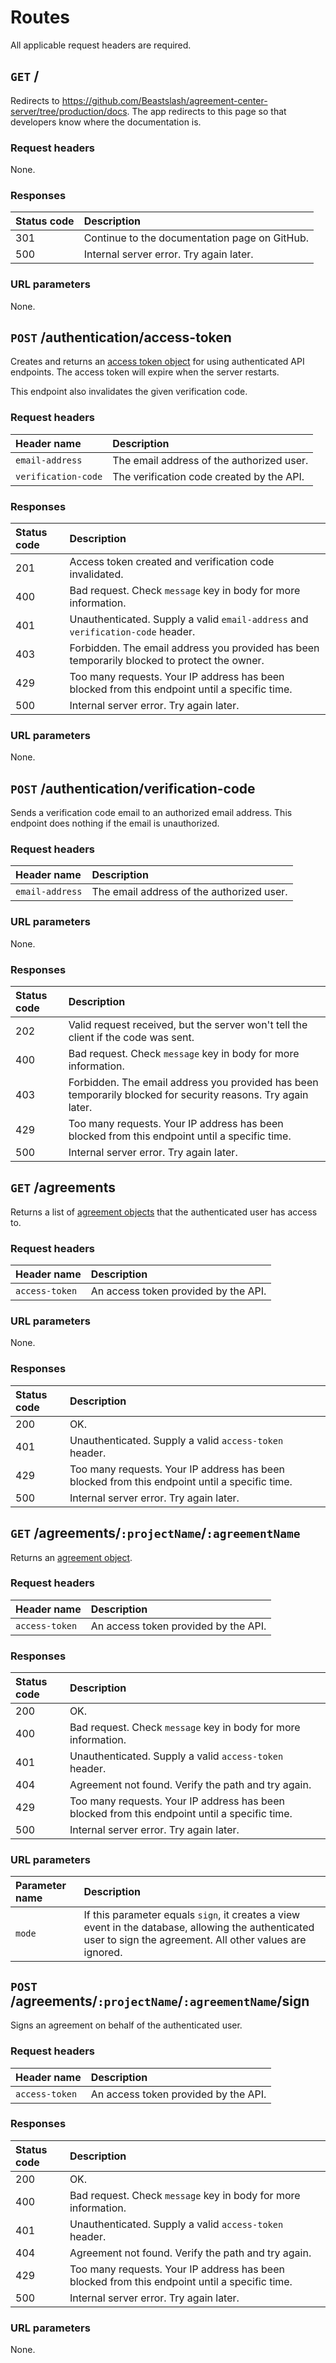 # Routes
All applicable request headers are required.

## `GET` /
Redirects to https://github.com/Beastslash/agreement-center-server/tree/production/docs. The app redirects to this page so that developers know where the documentation is.

### Request headers
None.

### Responses
| Status code | Description |
| :- | :- |
| 301 | Continue to the documentation page on GitHub. |
| 500 | Internal server error. Try again later. |

### URL parameters
None.

## `POST` /authentication/access-token
Creates and returns an [access token object](./objects.md#access-token-object) for using authenticated API endpoints. The access token will expire when the server restarts.

This endpoint also invalidates the given verification code.

### Request headers
| Header name | Description |
| :- | :- |
| `email-address` | The email address of the authorized user. |
| `verification-code` | The verification code created by the API. |

### Responses
| Status code | Description |
| :- | :- |
| 201 | Access token created and verification code invalidated. |
| 400 | Bad request. Check `message` key in body for more information. |
| 401 | Unauthenticated. Supply a valid `email-address` and `verification-code` header. |
| 403 | Forbidden. The email address you provided has been temporarily blocked to protect the owner. |
| 429 | Too many requests. Your IP address has been blocked from this endpoint until a specific time. |
| 500 | Internal server error. Try again later. |

### URL parameters
None.

## `POST` /authentication/verification-code
Sends a verification code email to an authorized email address. This endpoint does nothing if the email is unauthorized.

### Request headers
| Header name | Description |
| :- | :- |
| `email-address` | The email address of the authorized user. |

### URL parameters
None.

### Responses
| Status code | Description |
| :- | :- |
| 202 | Valid request received, but the server won't tell the client if the code was sent. |
| 400 | Bad request. Check `message` key in body for more information. |
| 403 | Forbidden. The email address you provided has been temporarily blocked for security reasons. Try again later. |
| 429 | Too many requests. Your IP address has been blocked from this endpoint until a specific time. |
| 500 | Internal server error. Try again later. |

## `GET` /agreements
Returns a list of [agreement objects](./objects.md#agreement-object) that the authenticated user has access to.

### Request headers
| Header name | Description |
| :- | :- |
| `access-token` | An access token provided by the API. |

### URL parameters
None.

### Responses
| Status code | Description |
| :- | :- |
| 200 | OK. |
| 401 | Unauthenticated. Supply a valid `access-token` header. |
| 429 | Too many requests. Your IP address has been blocked from this endpoint until a specific time. |
| 500 | Internal server error. Try again later. |

## `GET` /agreements/`:projectName`/`:agreementName`
Returns an [agreement object](./objects.md#agreement-object).

### Request headers
| Header name | Description |
| :- | :- |
| `access-token` | An access token provided by the API. |

### Responses
| Status code | Description |
| :- | :- |
| 200 | OK. |
| 400 | Bad request. Check `message` key in body for more information. |
| 401 | Unauthenticated. Supply a valid `access-token` header. |
| 404 | Agreement not found. Verify the path and try again. |
| 429 | Too many requests. Your IP address has been blocked from this endpoint until a specific time. |
| 500 | Internal server error. Try again later. |

### URL parameters
| Parameter name | Description |
| :- | :- |
| `mode` | If this parameter equals `sign`, it creates a view event in the database, allowing the authenticated user to sign the agreement. All other values are ignored. |

## `POST` /agreements/`:projectName`/`:agreementName`/sign
Signs an agreement on behalf of the authenticated user.

### Request headers
| Header name | Description |
| :- | :- |
| `access-token` | An access token provided by the API. |

### Responses
| Status code | Description |
| :- | :- |
| 200 | OK. |
| 400 | Bad request. Check `message` key in body for more information. |
| 401 | Unauthenticated. Supply a valid `access-token` header. |
| 404 | Agreement not found. Verify the path and try again. |
| 429 | Too many requests. Your IP address has been blocked from this endpoint until a specific time. |
| 500 | Internal server error. Try again later. |

### URL parameters
None.